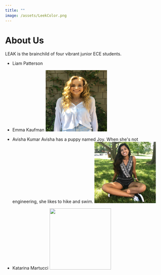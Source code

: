 ```yaml
---
title: ""
image: /assets/LeekColor.png
---
```


# About Us

LEAK is the brainchild of four vibrant junior ECE students.
- Liam Patterson

- Emma Kaufman
          <img src="assets/aboutus/Emma.jpg" width="200" height = "200">
- Avisha Kumar
    Avisha has a puppy named Joy. When she's not engineering, she likes to hike and swim. 
                                     <img src="assets/aboutus/Avisha.jpg" width="200" height = "200">
- Katarina Martucci
          <img src="assets/aboutus/katarina.png" width="200" height = "200">


